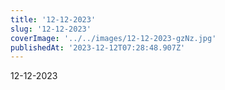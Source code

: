 ```yaml
---
title: '12-12-2023'
slug: '12-12-2023'
coverImage: '../../images/12-12-2023-gzNz.jpg'
publishedAt: '2023-12-12T07:28:48.907Z'
---
```


12-12-2023